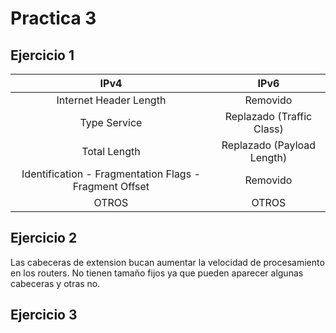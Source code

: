 # Practica 3
## Ejercicio 1
| IPv4 | IPv6 |
|:----:|:----:|
| Internet Header Length | Removido |
| Type Service | Replazado (Traffic Class) |
| Total Length | Replazado (Payload Length) |
| Identification - Fragmentation Flags - Fragment Offset | Removido |
| OTROS | OTROS |

## Ejercicio 2
Las cabeceras de extension bucan aumentar la velocidad de procesamiento en los
routers.
No tienen tamaño fijos ya que pueden aparecer algunas cabeceras y otras no.

## Ejercicio 3
